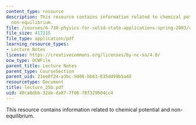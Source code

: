 ```yaml
---
content_type: resource
description: This resource contains information related to chemical potential and
  non-equilibrium.
file: /courses/6-730-physics-for-solid-state-applications-spring-2003/40ca8dbb32deda877f06f8f329b04cc4_lecture_25b.pdf
file_size: 417215
file_type: application/pdf
learning_resource_types:
- Lecture Notes
license: https://creativecommons.org/licenses/by-nc-sa/4.0/
ocw_type: OCWFile
parent_title: Lecture Notes
parent_type: CourseSection
parent_uid: 21ee0f24-a3bc-9d08-bb83-835dd99b5a48
resourcetype: Document
title: lecture_25b.pdf
uid: 40ca8dbb-32de-da87-7f06-f8f329b04cc4
---
```

This resource contains information related to chemical potential and non-equilibrium.